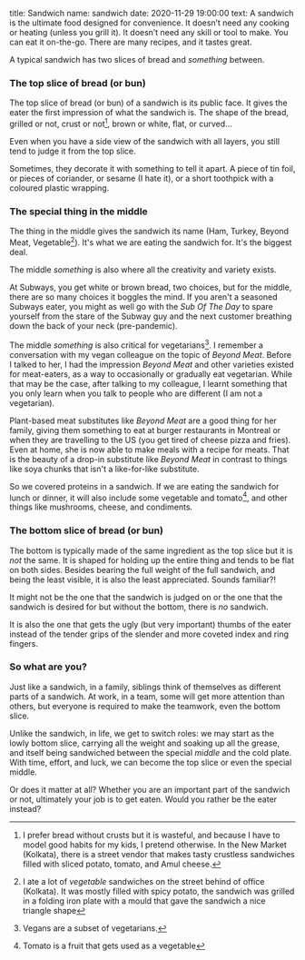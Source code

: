 title: Sandwich
name: sandwich
date: 2020-11-29 19:00:00
text:
A sandwich is the ultimate food designed for convenience. It doesn’t need any cooking or heating (unless you grill it). It doesn’t need any skill or tool to make. You can eat it on-the-go. There are many recipes, and it tastes great.

A typical sandwich has two slices of bread and _something_ between.

### The top slice of bread (or bun)
The top slice of bread (or bun) of a sandwich is its public face. It gives the eater the first impression of what the sandwich is. The shape of the bread, grilled or not, crust or not[^crust], brown or white, flat, or curved...

Even when you have a side view of the sandwich with all layers, you still tend to judge it from the top slice.

Sometimes, they decorate it with something to tell it apart. A piece of tin foil, or pieces of coriander, or sesame (I hate it), or a short toothpick with a coloured plastic wrapping.

### The special thing in the middle
The thing in the middle gives the sandwich its name (Ham, Turkey, Beyond Meat, Vegetable[^lalbazar]). It's what we are eating the sandwich for. It's the biggest deal.

The middle _something_ is also where all the creativity and variety exists. 

At Subways, you get white or brown bread, two choices, but for the middle, there are so many choices it boggles the mind. If you aren't a seasoned Subways eater, you might as well go with the _Sub Of The Day_ to spare yourself from the stare of the Subway guy and the next customer breathing down the back of your neck (pre-pandemic).

The middle _something_ is also critical for vegetarians[^vege]. I remember a conversation with my vegan colleague on the topic of _Beyond Meat_. Before I talked to her, I had the impression _Beyond Meat_ and other varieties existed for meat-eaters, as a way to occasionally or gradually eat vegetarian. While that may be the case, after talking to my colleague, I learnt something that you only learn when you talk to people who are different (I am not a vegetarian).

Plant-based meat substitutes like _Beyond Meat_ are a good thing for her family, giving them something to eat at burger restaurants in Montreal or when they are travelling to the US (you get tired of cheese pizza and fries). Even at home, she is now able to make meals with a recipe for meats. That is the beauty of a drop-in substitute like _Beyond Meat_ in contrast to things like soya chunks that isn't a like-for-like substitute. 

So we covered proteins in a sandwich. If we are eating the sandwich for lunch or dinner, it will also include some vegetable and tomato[^tomato], and other things like mushrooms, cheese, and condiments.

### The bottom slice of bread (or bun)
The bottom is typically made of the same ingredient as the top slice but it is _not_ the same. It is shaped for holding up the entire thing and tends to be flat on both sides. Besides bearing the full weight of the full sandwich, and being the least visible, it is also the least appreciated. Sounds familiar?!

It might not be the one that the sandwich is judged on or the one that the sandwich is desired for but without the bottom, there is _no_ sandwich.

It is also the one that gets the ugly (but very important) thumbs of the eater instead of the tender grips of the slender and more coveted index and ring fingers.

### So what are you?
Just like a sandwich, in a family, siblings think of themselves as different parts of a sandwich. At work, in a team, some will get more attention than others, but everyone is required to make the teamwork, even the bottom slice.

Unlike the sandwich, in life, we get to switch roles: we may start as the lowly bottom slice, carrying all the weight and soaking up all the grease, and itself being sandwiched between the special _middle_ and the cold plate. With time, effort, and luck, we can become the top slice or even the special middle.

Or does it matter at all? Whether you are an important part of the sandwich or not, ultimately your job is to get eaten. Would you rather be the eater instead?

[^vege]: Vegans are a subset of vegetarians.
[^tomato]: Tomato is a fruit that gets used as a vegetable
[^crust]: I prefer bread without crusts but it is wasteful, and because I have to model good habits for my kids, I pretend otherwise. In the New Market (Kolkata), there is a street vendor that makes tasty crustless sandwiches filled with sliced potato, tomato, and Amul cheese.
[^lalbazar]: I ate a lot of _vegetable_ sandwiches on the street behind of office (Kolkata). It was mostly filled with spicy potato, the sandwich was grilled in a folding iron plate with a mould that gave the sandwich a nice triangle shape
